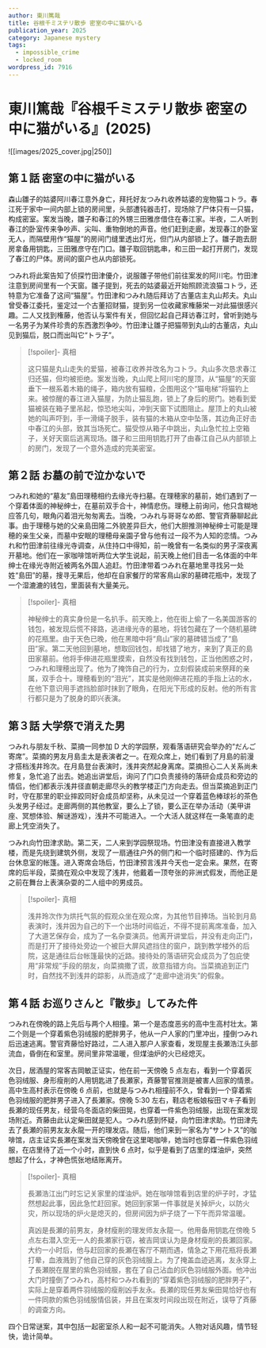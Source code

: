 ```yaml
---
author: 東川篤哉
title: 谷根千ミステリ散歩 密室の中に猫がいる
publication_year: 2025
category: Japanese mystery
tags:
  - impossible_crime
  - locked_room
wordpress_id: 7916
---
```


# 東川篤哉『谷根千ミステリ散歩 密室の中に猫がいる』(2025)

![[images/2025_cover.jpg|250]]

## 第１話 密室の中に猫がいる

森山雛子的姑婆阿川春江意外身亡，拜托好友つみれ收养姑婆的宠物猫コトラ。春江死于家中一间内部上锁的房间里，头部遭钝器击打，现场除了尸体只有一只猫，构成密室。案发当晚，雛子和春江的外甥三田雅彦借住在春江家。半夜，二人听到春江的卧室传来争吵声、尖叫、重物倒地的声音。他们赶到走廊，发现春江的卧室无人，而隔壁用作“猫屋”的房间门缝里透出灯光，但门从内部锁上了。雛子跑去厨房拿备用钥匙，三田雅彦守在门口。雛子取回钥匙串，和三田一起打开房门，发现了春江的尸体。房间的窗户也从内部锁死。

つみれ将此案告知了侦探竹田津優介，说服雛子带他们前往案发的阿川宅。竹田津注意到房间里有一个天窗。雛子提到，死去的姑婆最近开始照顾流浪猫コトラ，还特意为它准备了这间“猫屋”。竹田津和つみれ随后拜访了古董店主丸山邦夫。丸山曾受春江委托，鉴定过一个古董招财猫，提到另一位收藏家権藤栄一对此猫很感兴趣。二人又找到権藤，他否认与案件有关，但回忆起自己拜访春江时，曾听到她与一名男子为某件珍贵的东西激烈争吵。竹田津让雛子把猫带到丸山的古董店，丸山见到猫后，脱口而出叫它“トラ子”。

> [!spoiler]- 真相
> 
> 这只猫是丸山走失的爱猫，被春江收养并改名为コトラ。丸山多次恳求春江归还猫，但均被拒绝。案发当晚，丸山爬上阿川宅的屋顶，从“猫屋”的天窗垂下一根系着木箱的绳子，箱内放有猫粮，企图用这个“猫电梯”将猫钓上来。被惊醒的春江进入猫屋，为防止猫乱跑，锁上了身后的房门。她看到爱猫被装在箱子里吊起，惊恐地尖叫，冲到天窗下试图阻止。屋顶上的丸山被她的叫声吓到，手一滑绳子脱手，装有猫的木箱从空中坠落，其边角正好击中春江的头部，致其当场死亡。猫受惊从箱子中跳出，丸山急忙拉上空箱子，关好天窗后逃离现场。雛子和三田用钥匙打开了由春江自己从内部锁上的房门，发现了一个意外造成的完美密室。

## 第２話 お墓の前で泣かないで

つみれ和她的“墓友”島田理穂相约去缘光寺扫墓。在理穂家的墓前，她们遇到了一个穿着体面的神秘绅士，在墓前双手合十，神情悲伤。理穂上前询问，他只含糊地应答几句，眼角闪着泪光匆匆离去。当晚，つみれ与哥哥なめ郎、警官斉藤聊起此事。由于理穂与她的父亲島田隆二外貌差异巨大，他们大胆推测神秘绅士可能是理穂的亲生父亲，而墓中安眠的理穂母亲園子曾与他有过一段不为人知的恋情。つみれ和竹田津前往缘光寺调查，从住持口中得知，前一晚曾有一名类似的男子深夜离开墓地。他们在一家咖啡馆听两位大学生说起，前天晚上他们目击一名体面的中年绅士在缘光寺附近被两名外国人追赶。竹田津带着つみれ在墓地里寻找另一处姓“島田”的墓，搜寻无果后，他却在自家餐厅的常客鳥山家的墓碑花瓶中，发现了一个湿漉漉的钱包，里面装有大量美元。

> [!spoiler]- 真相
> 
> 神秘绅士的真实身份是一名扒手。前天晚上，他在街上偷了一名美国游客的钱包，被发现后慌不择路，逃进缘光寺的墓地，将钱包藏在了一个随机墓碑的花瓶里。由于天色已晚，他在黑暗中将“鳥山”家的墓碑错当成了“島田”家。第二天他回到墓地，想取回钱包，却找错了地方，来到了真正的島田家墓前。他将手伸进花瓶里摸索，自然没有找到钱包，正当他困惑之时，つみれ和理穂出现了。他为了掩饰自己的行为，立刻假装成前来祭拜的亲属，双手合十。理穂看到的“泪光”，其实是他刚伸进花瓶的手指上沾的水，在他下意识用手遮挡脸部时抹到了眼角，在阳光下形成的反射。他的所有言行都只是为了脱身的即兴表演。

## 第３話 大学祭で消えた男

つみれ与朋友千秋、菜摘一同参加 D 大的学园祭，观看落语研究会举办的“だんご寄席”。菜摘的男友月島圭太是表演者之一。在观众席上，她们看到了月島的前漫才搭档浅井玲次。在月島登台表演时，浅井突然起身离席。菜摘担心二人关系尚未修复，急忙追了出去。她追出讲堂后，询问了门口负责接待的落研会成员和旁边的情侣，他们都表示浅井径直朝走廊尽头的教学楼正门方向走去。但当菜摘追到正门时，守在那里的职业摔跤同好会成员却坚称，从未见过一个穿着蓝色棒球衫的茶色头发男子经过。走廊两侧的其他教室，要么上了锁，要么正在举办活动（美甲讲座、冥想体验、解谜游戏），浅井不可能进入。一个大活人就这样在一条笔直的走廊上凭空消失了。

つみれ向竹田津求助。第二天，二人来到学园祭现场。竹田津没有直接进入教学楼，而是先绕到建筑外侧，发现了一扇通往户外的侧门和一个临时搭建的、作为后台休息室的帐篷。进入寄席会场后，竹田津预言浅井今天也一定会来。果然，在寄席的后半段，菜摘在观众中发现了浅井，他戴着一顶夸张的非洲式假发，而他正是之前在舞台上表演杂耍的二人组中的男成员。

> [!spoiler]- 真相
> 
> 浅井玲次作为烘托气氛的假观众坐在观众席，为其他节目捧场。当轮到月島表演时，浅井因为自己的下一个出场时间临近，不得不提前离席准备，加入了大道艺保存会，成为了一名杂耍演员。他离开讲堂后，并没有走向正门，而是打开了接待处旁边一个被巨大屏风遮挡住的窗户，跳到教学楼外的后院，这是通往后台帐篷最快的近路。接待处的落语研究会成员为了包庇使用“非常规”手段的朋友，向菜摘撒了谎，故意指错方向。当菜摘追到正门时，自然找不到浅井的踪影，从而造成了“走廊中途消失”的假象。

## 第４話 お巡りさんと『散歩』してみた件

つみれ在傍晚的路上先后与两个人相撞。第一个是态度恶劣的高中生高村壮太。第二个则是一个穿着紫色羽绒服的肥胖男子，他从一户人家的门里冲出，撞倒つみれ后迅速逃离。警官斉藤恰好路过，二人进入那户人家查看，发现屋主長瀬浩江头部流血，昏倒在和室里。房间里非常温暖，但煤油炉的火已经熄灭。

次日，居酒屋的常客吉岡敏正证实，他在前一天傍晚 5 点左右，看到一个穿着灰色羽绒服、身形瘦削的人用钥匙进了長瀬家，斉藤警官推测是被害人回家的情景。高中生高村表示在傍晚 6 点前，也就是与つみれ相撞前不久，曾看到一个穿着紫色羽绒服的肥胖男子进入了長瀬家。傍晚 5:30 左右，鞋店老板娘桜田マキ子看到長瀬的现任男友，经营乌冬面店的柴田晃，也穿着一件紫色羽绒服，出现在案发现场附近。斉藤由此认定柴田就是犯人。つみれ感到怀疑，向竹田津求助。竹田津先去了長瀬的前男友友永龍一开的理发店。随后，他们来到一家名为“サントス”的咖啡馆，店主证实長瀬在案发当天傍晚曾在这里喝咖啡，她当时也穿着一件紫色羽绒服，在店里待了近一个小时，直到快 6 点时，似乎是看到了店里的煤油炉，突然想起了什么，才神色慌张地结账离开。

> [!spoiler]- 真相
> 
> 長瀬浩江出门时忘记关家里的煤油炉。她在咖啡馆看到店里的炉子时，才猛然想起此事，因此急忙赶回家。她回到家第一件事就是关掉炉火，以防火灾，所以现场的炉火是熄灭的，但房间因为炉子烧了一下午而异常温暖。
> 
> 真凶是長瀬的前男友，身材瘦削的理发师友永龍一。他用备用钥匙在傍晚 5 点左右潜入空无一人的長瀬家行窃，被吉岡误认为是身材瘦削的長瀬回家。大约一小时后，他与赶回家的長瀬在客厅不期而遇，情急之下用花瓶将長瀬打晕，血液溅到了他自己穿的灰色羽绒服上。为了掩盖血迹逃离，友永穿上了長瀬脱在屋里的紫色羽绒服，套在了自己沾血的灰色羽绒服外面。他冲出大门时撞倒了つみれ，高村和つみれ看到的“穿着紫色羽绒服的肥胖男子”，实际上是穿着两件羽绒服的瘦削凶手友永。長瀬的现任男友柴田晃恰好也有一件同款的紫色羽绒服情侣装，并且在案发时间段出现在附近，误导了斉藤的调查方向。

四个日常谜案，其中包括一起密室杀人和一起不可能消失。人物对话风趣，情节轻快，诡计简单。
